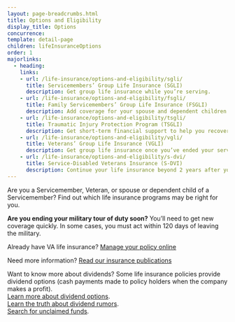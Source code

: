 ```yaml
---
layout: page-breadcrumbs.html
title: Options and Eligibility
display_title: Options
concurrence: 
template: detail-page
children: lifeInsuranceOptions
order: 1
majorlinks:
  - heading:
    links:
    - url: /life-insurance/options-and-eligibility/sgli/
      title: Servicemembers’ Group Life Insurance (SGLI) 
      description: Get group life insurance while you’re serving.
    - url: /life-insurance/options-and-eligibility/fsgli/ 
      title: Family Servicemembers’ Group Life Insurance (FSGLI) 
      description: Add coverage for your spouse and dependent children (children who rely on you for financial support).
    - url: /life-insurance/options-and-eligibility/tsgli/ 
      title: Traumatic Injury Protection Program (TSGLI) 
      description: Get short-term financial support to help you recover from a severe injury.
    - url: /life-insurance/options-and-eligibility/vgli/ 
      title: Veterans’ Group Life Insurance (VGLI) 
      description: Get group life insurance once you’ve ended your service. 
    - url: /life-insurance/options-and-eligibility/s-dvi/ 
      title: Service-Disabled Veterans Insurance (S-DVI) 
      description: Continue your life insurance beyond 2 years after you leave the military if you’re disabled because of an injury or illness caused—or made worse—by your active service.
---
```


<div class="va-introtext">

Are you a Servicemember, Veteran, or spouse or dependent child of a Servicemember? Find out which life insurance programs may be right for you. 

</div>

**Are you ending your military tour of duty soon?** You’ll need to get new coverage quickly. In some cases, you must act within 120 days of leaving the military. 

Already have VA life insurance? [Manage your policy online](/life-insurance/manage-your-policy/)

Need more information? [Read our insurance publications](http://www.benefits.va.gov/INSURANCE/ins_publications.asp)

Want to know more about dividends? Some life insurance policies provide dividend options (cash payments made to policy holders when the company makes a profit).<br>
[Learn more about dividend options](http://www.benefits.va.gov/insurance/dividends_options.asp).<br>
[Learn the truth about dividend rumors](http://www.benefits.va.gov/insurance/dividends_special.asp).<br>
[Search for unclaimed funds](https://insurance.va.gov/UnclaimedFunds/).